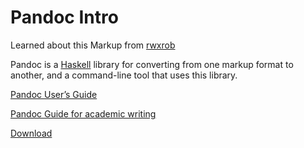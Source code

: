 # Pandoc Intro

Learned about this Markup from [rwxrob](https://twitch.tv/rwxrob)

Pandoc is a [Haskell](https://www.haskell.org/) library for converting from one markup format to another, and a command-line tool that uses this library.

[Pandoc User’s Guide](https://pandoc.org/MANUAL.html#pandocs-markdown)

[Pandoc Guide for academic writing](https://programminghistorian.org/en/lessons/sustainable-authorship-in-plain-text-using-pandoc-and-markdown)


[Download](https://pandoc.org/installing.html)
